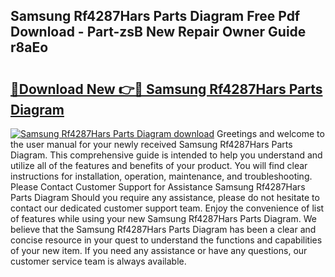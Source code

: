 ## Samsung Rf4287Hars Parts Diagram Free Pdf Download - Part-zsB New Repair Owner Guide r8aEo

# <h2><a href="http://dfua348.blite.top/?on=Samsung+Rf4287Hars+Parts+Diagram">🔗Download New 👉🔴 Samsung Rf4287Hars Parts Diagram</a></h2>

[![Samsung Rf4287Hars Parts Diagram download](https://i.imgur.com/lujVjoI.png)](http://dfua348.blite.top/?on=Samsung+Rf4287Hars+Parts+Diagram)
Greetings and welcome to the user manual for your newly received Samsung Rf4287Hars Parts Diagram. This comprehensive guide is intended to help you understand and utilize all of the features and benefits of your product. You will find clear instructions for installation, operation, maintenance, and troubleshooting. Please Contact Customer Support for Assistance Samsung Rf4287Hars Parts Diagram Should you require any assistance, please do not hesitate to contact our dedicated customer support team. Enjoy the convenience of list of features while using your new Samsung Rf4287Hars Parts Diagram. We believe that the Samsung Rf4287Hars Parts Diagram has been a clear and concise resource in your quest to understand the functions and capabilities of your new item. If you need any assistance or have any questions, our customer service team is always available.
